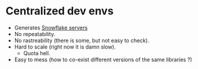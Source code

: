 Centralized dev envs
===

- Generates [Snowflake servers](http://martinfowler.com/bliki/SnowflakeServer.html)
- No repeatability.
- No rastreability (there is some, but not easy to check).
- Hard to scale (right now it is damn slow).
    - Quota hell.
- Easy to mess (how to co-exist different versions of the same libraries ?)
